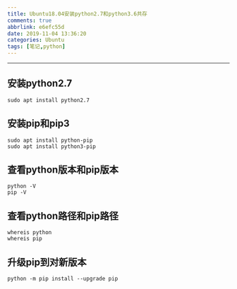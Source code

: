 ```yaml
---
title: Ubuntu18.04安装python2.7和python3.6共存
comments: true
abbrlink: e6efc55d
date: 2019-11-04 13:36:20
categories: Ubuntu
tags: [笔记,python]
---
```


---

## 安装python2.7

```
sudo apt install python2.7
```

## 安装pip和pip3

```
sudo apt install python-pip
sudo apt install python3-pip
```

## 查看python版本和pip版本

```
python -V
pip -V
```
## 查看python路径和pip路径

```
whereis python
whereis pip
```
## 升级pip到对新版本

```
python -m pip install --upgrade pip
```